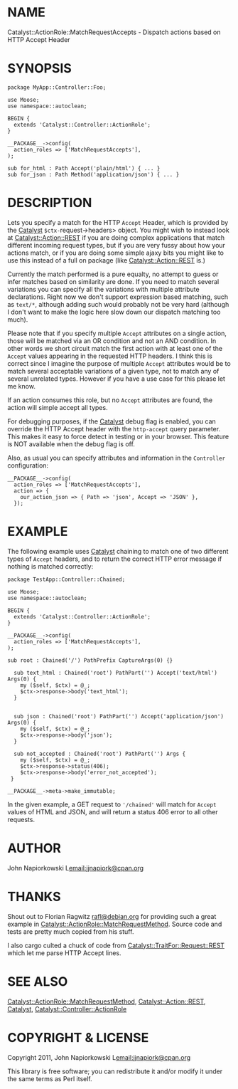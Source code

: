 # NAME

Catalyst::ActionRole::MatchRequestAccepts - Dispatch actions based on HTTP Accept Header

# SYNOPSIS

    package MyApp::Controller::Foo;

    use Moose;
    use namespace::autoclean;

    BEGIN {
      extends 'Catalyst::Controller::ActionRole';
    }

    __PACKAGE__->config(
      action_roles => ['MatchRequestAccepts'],
    );

    sub for_html : Path Accept('plain/html') { ... }
    sub for_json : Path Method('application/json') { ... }

# DESCRIPTION

Lets you specify a match for the HTTP `Accept` Header, which is provided by
the [Catalyst](http://search.cpan.org/perldoc?Catalyst) `$ctx-`request->headers> object.  You might wish to instead
look at [Catalyst::Action::REST](http://search.cpan.org/perldoc?Catalyst::Action::REST) if you are doing complex applications that
match different incoming request types, but if you are very fussy about how
your actions match, or if you are doing some simple ajaxy bits you might like
to use this instead of a full on package (like [Catalyst::Action::REST](http://search.cpan.org/perldoc?Catalyst::Action::REST) is.)

Currently the match performed is a pure equalty, no attempt to guess or infer
matches based on similarity are done.  If you need to match several variations
you can specify all the variations with multiple attribute declarations.  Right
now we don't support expression based matching, such as `text/*`, although 
adding such would probably not be very hard (although I don't want to make the
logic here slow down our dispatch matching too much).

Please note that if you specify multiple `Accept` attributes on a single
action, those will be matched via an OR condition and not an AND condition.  In
other words we short circuit match the first action with at least one of the
`Accept` values appearing in the requested HTTP headers.  I think this is 
correct since I imagine the purpose of multiple `Accept` attributes would be
to match several acceptable variations of a given type, not to match any of
several unrelated types.  However if you have a use case for this please let
me know.

If an action consumes this role, but no `Accept` attributes are found, the
action will simple accept all types.

For debugging purposes, if the [Catalyst](http://search.cpan.org/perldoc?Catalyst) debug flag is enabled, you can 
override the HTTP Accept header with the `http-accept` query parameter.  This
makes it easy to force detect in testing or in your browser.  This feature is
NOT available when the debug flag is off.

Also, as usual you can specify attributes and information in the `Controller`
configuration:

    __PACKAGE__->config(
      action_roles => ['MatchRequestAccepts'],
      action => {
        our_action_json => { Path => 'json', Accept => 'JSON' },
      });

# EXAMPLE

The following example uses [Catalyst](http://search.cpan.org/perldoc?Catalyst) chaining to match one of two different
types of `Accept` headers, and to return the correct HTTP error message if
nothing is matched correctly:

    package TestApp::Controller::Chained;

    use Moose;
    use namespace::autoclean;

    BEGIN {
      extends 'Catalyst::Controller::ActionRole';
    }

    __PACKAGE__->config(
      action_roles => ['MatchRequestAccepts'],
    );

    sub root : Chained('/') PathPrefix CaptureArgs(0) {}

      sub text_html : Chained('root') PathPart('') Accept('text/html') Args(0) {
        my ($self, $ctx) = @_;
        $ctx->response->body('text_html');
      }
      

      sub json : Chained('root') PathPart('') Accept('application/json') Args(0) {
        my ($self, $ctx) = @_;
        $ctx->response->body('json');
      }

      sub not_accepted : Chained('root') PathPart('') Args {
        my ($self, $ctx) = @_;
        $ctx->response->status(406);
        $ctx->response->body('error_not_accepted');
     }

    __PACKAGE__->meta->make_immutable;

In the given example, a GET request to `'/chained'` will match for `Accept` values
of HTML and JSON, and will return a status 406 error to all other requests.

# AUTHOR

John Napiorkowski L<email:jjnapiork@cpan.org>

# THANKS

Shout out to Florian Ragwitz <rafl@debian.org> for providing such a great
example in [Catalyst::ActionRole::MatchRequestMethod](http://search.cpan.org/perldoc?Catalyst::ActionRole::MatchRequestMethod).  Source code and tests
are pretty much copied from his stuff.

I also cargo culted a chuck of code from [Catalyst::TraitFor::Request::REST](http://search.cpan.org/perldoc?Catalyst::TraitFor::Request::REST)
which let me parse HTTP Accept lines.

# SEE ALSO

[Catalyst::ActionRole::MatchRequestMethod](http://search.cpan.org/perldoc?Catalyst::ActionRole::MatchRequestMethod), [Catalyst::Action::REST](http://search.cpan.org/perldoc?Catalyst::Action::REST),
[Catalyst](http://search.cpan.org/perldoc?Catalyst), [Catalyst::Controller::ActionRole](http://search.cpan.org/perldoc?Catalyst::Controller::ActionRole)

# COPYRIGHT & LICENSE

Copyright 2011, John Napiorkowski L<email:jjnapiork@cpan.org> 

This library is free software; you can redistribute it and/or modify
it under the same terms as Perl itself.